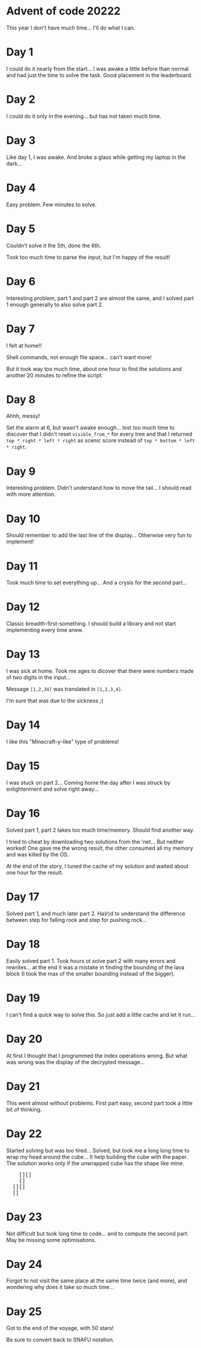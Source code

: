 # Advent of code 20222

This year I don't have much time...
I'll do what I can.

# Day 1

I could do it nearly from the start...
I was awake a little before than normal and had just the
time to solve the task.
Good placement in the leaderboard.

# Day 2

I could do it only in the evening... but has not taken much time.


# Day 3

Like day 1, I was awake.
And broke a glass while getting my laptop in the dark...

# Day 4

Easy problem. Few minutes to solve.

# Day 5

Couldn't solve it the 5th, done the 6th.

Took too much time to parse the input, but I'm happy of the result!

# Day 6

Interesting problem, part 1 and part 2 are almost the same, and I solved
part 1 enough generally to also solve part 2.

# Day 7

I felt at home!!

Shell commands, not enough file space... can't want more!

But it took way too much time, about one hour to find the solutions and
another 20 minutes to refine the script.

# Day 8

Ahhh, messy!

Set the alarm at 6, but wasn't awake enough... lost too much time
to discover that I didn't reset ```visible_from_*``` for every tree and
that I returned ```top * right * left * right``` as scenic score
instead of ```top * bottom * left * right```.


# Day 9

Interesting problem. Didn't understand how to move the tail...
I should read with more attention.

# Day 10

Should remember to add the last line of the display...
Otherwise very fun to implement!

# Day 11

Took much time to set everything up...
And a crysis for the second part...

# Day 12

Classic breadth-first-something. I should build a library
and not start implementing every time anew.

# Day 13

I was sick at home.
Took me ages to dicover that there were numbers
made of *two* digits in the input...

Message `[1,2,34]` was translated in `[1,2,3,4]`.

I'm sure that was due to the sickness ;(

# Day 14

I like this "Minecraft-y-like" type of problems!

# Day 15

I was stuck on part 2... Coming home the day after I was struck
by enlightenment and solve right away...

# Day 16

Solved part 1, part 2 takes too much time/memory. Should find another way.

I tried to cheat by downloading two solutions from the 'net... But neither
worked! One gave me the wrong result, the other consumed all my memory
and was killed by the OS.

At the end of the story, I tuned the cache of my solution and waited
about one hour for the result.

# Day 17

Solved part 1, and much later part 2. Ha(r)d to understand the difference between
step for falling rock and step for pushing rock...

# Day 18

Easily solved part 1. Took hours ot solve part 2 with many errors and rewrites...
at the end it was a mistake in finding the bounding of the lava block
(I took the max of the smaller bounding instead of the bigger).

# Day 19

I can't find a quick way to solve this.
So just add a little cache and let it run...

# Day 20

At first I thought that I programmed the index operations wrong.
But what was wrong was the display of the decrypted message...

# Day 21

This went almost without problems. First part easy, second part took a little bit
of thinking.

# Day 22

Started solving but was too tired...
Solved, but took me a long long time to wrap my head around the cube...
It help building the cube with the paper.
The solution works only if the unwrapped cube has the shape like mine.
<pre>
    [][]
    []
  [][]
  []
</pre>

# Day 23

Not difficult but took long time to code... and to compute the second part.
May be missing some optimisations.

# Day 24

Forgot to not visit the same place at the same time twice (and more), and
wondering why does it take so much time...

# Day 25

Got to the end of the voyage, with 50 stars!

Be sure to convert back to SNAFU notation.
